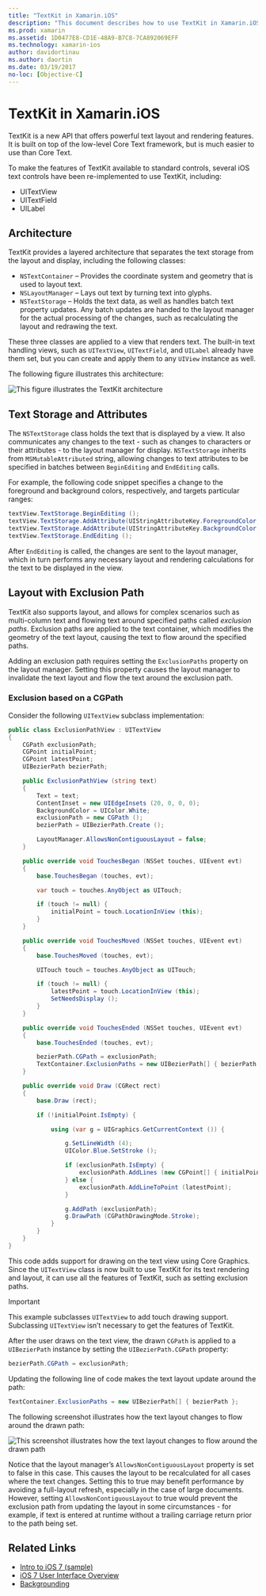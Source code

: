 ```yaml
---
title: "TextKit in Xamarin.iOS"
description: "This document describes how to use TextKit in Xamarin.iOS. TextKit provides powerful text layout and rendering features."
ms.prod: xamarin
ms.assetid: 1D0477E8-CD1E-48A9-B7C8-7CA892069EFF
ms.technology: xamarin-ios
author: davidortinau
ms.author: daortin
ms.date: 03/19/2017
no-loc: [Objective-C]
---
```


# TextKit in Xamarin.iOS

TextKit is a new API that offers powerful text layout and rendering features. It is built on top of the low-level Core Text framework, but is much easier to use than Core Text.

To make the features of TextKit available to standard controls, several iOS text controls have been re-implemented to use TextKit, including:

- UITextView
- UITextField
- UILabel

## Architecture

TextKit provides a layered architecture that separates the text storage from the layout and display, including the following classes:

- `NSTextContainer` – Provides the coordinate system and geometry that is used to layout text.
- `NSLayoutManager` – Lays out text by turning text into glyphs.
- `NSTextStorage` – Holds the text data, as well as handles batch text property updates. Any batch updates are handed to the layout manager for the actual processing of the changes, such as recalculating the layout and redrawing the text.

These three classes are applied to a view that renders text. The built-in text handling views, such as `UITextView`, `UITextField`, and `UILabel` already have them set, but you can create and apply them to any `UIView` instance as well.

The following figure illustrates this architecture:

 ![This figure illustrates the TextKit architecture](textkit-images/textkitarch.png)

## Text Storage and Attributes

The `NSTextStorage` class holds the text that is displayed by a view. It also communicates any changes to the text - such as changes to characters or their attributes - to the layout manager for display. `NSTextStorage` inherits from `MSMutableAttributed` string, allowing changes to text attributes to be specified in batches between `BeginEditing` and `EndEditing` calls.

For example, the following code snippet specifies a change to the foreground and background colors, respectively, and targets particular ranges:

```csharp
textView.TextStorage.BeginEditing ();
textView.TextStorage.AddAttribute(UIStringAttributeKey.ForegroundColor, UIColor.Green, new NSRange(200, 400));
textView.TextStorage.AddAttribute(UIStringAttributeKey.BackgroundColor, UIColor.Black, new NSRange(210, 300));
textView.TextStorage.EndEditing ();
```

After `EndEditing` is called, the changes are sent to the layout manager, which in turn performs any necessary layout and rendering calculations for the text to be displayed in the view.

## Layout with Exclusion Path

TextKit also supports layout, and allows for complex scenarios such as multi-column text and flowing text around specified paths called *exclusion paths*. Exclusion paths are applied to the text container, which modifies the geometry of the text layout, causing the text to flow around the specified paths.

Adding an exclusion path requires setting the `ExclusionPaths` property on the layout manager. Setting this property causes the layout manager to invalidate the text layout and flow the text around the exclusion path.

### Exclusion based on a CGPath

Consider the following `UITextView` subclass implementation:

```csharp
public class ExclusionPathView : UITextView
{
    CGPath exclusionPath;
    CGPoint initialPoint;
    CGPoint latestPoint;
    UIBezierPath bezierPath;

    public ExclusionPathView (string text)
    {
        Text = text;
        ContentInset = new UIEdgeInsets (20, 0, 0, 0);
        BackgroundColor = UIColor.White;
        exclusionPath = new CGPath ();
        bezierPath = UIBezierPath.Create ();

        LayoutManager.AllowsNonContiguousLayout = false;
    }

    public override void TouchesBegan (NSSet touches, UIEvent evt)
    {
        base.TouchesBegan (touches, evt);

        var touch = touches.AnyObject as UITouch;

        if (touch != null) {
            initialPoint = touch.LocationInView (this);
        }
    }

    public override void TouchesMoved (NSSet touches, UIEvent evt)
    {
        base.TouchesMoved (touches, evt);

        UITouch touch = touches.AnyObject as UITouch;

        if (touch != null) {
            latestPoint = touch.LocationInView (this);
            SetNeedsDisplay ();
        }
    }

    public override void TouchesEnded (NSSet touches, UIEvent evt)
    {
        base.TouchesEnded (touches, evt);

        bezierPath.CGPath = exclusionPath;
        TextContainer.ExclusionPaths = new UIBezierPath[] { bezierPath };
    }

    public override void Draw (CGRect rect)
    {
        base.Draw (rect);

        if (!initialPoint.IsEmpty) {

            using (var g = UIGraphics.GetCurrentContext ()) {

                g.SetLineWidth (4);
                UIColor.Blue.SetStroke ();

                if (exclusionPath.IsEmpty) {
                    exclusionPath.AddLines (new CGPoint[] { initialPoint, latestPoint });
                } else {
                    exclusionPath.AddLineToPoint (latestPoint);
                }

                g.AddPath (exclusionPath);
                g.DrawPath (CGPathDrawingMode.Stroke);
            }
        }
    }
}
```

This code adds support for drawing on the text view using Core Graphics. Since the `UITextView` class is now built to use TextKit for its text rendering and layout, it can use all the features of TextKit, such as setting exclusion paths.

> [!IMPORTANT]
> This example subclasses `UITextView` to add touch drawing support. Subclassing `UITextView` isn’t necessary to get the features of TextKit.

After the user draws on the text view, the drawn `CGPath` is applied to a `UIBezierPath` instance by setting the `UIBezierPath.CGPath` property:

```csharp
bezierPath.CGPath = exclusionPath;
```

Updating the following line of code makes the text layout update around the path:

```csharp
TextContainer.ExclusionPaths = new UIBezierPath[] { bezierPath };
```

The following screenshot illustrates how the text layout changes to flow around the drawn path:

<!-- ![This screenshot illustrates how the text layout changes to flow around the drawn path](textkit-images/exclusionpath1.png)-->
![This screenshot illustrates how the text layout changes to flow around the drawn path](textkit-images/exclusionpath2.png)

Notice that the layout manager’s `AllowsNonContiguousLayout` property is set to false in this case. This causes the layout to be recalculated for all cases where the text changes. Setting this to true may benefit performance by avoiding a full-layout refresh, especially in the case of large documents. However, setting `AllowsNonContiguousLayout` to true would prevent the exclusion path from updating the layout in some circumstances - for example, if text is entered at runtime without a trailing carriage return prior to the path being set.

## Related Links

- [Intro to iOS 7 (sample)](/samples/xamarin/ios-samples/introtoios7)
- [iOS 7 User Interface Overview](~/ios/platform/introduction-to-ios7/ios7-ui.md)
- [Backgrounding](~/ios/app-fundamentals/backgrounding/index.md)